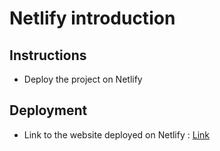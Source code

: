 # Netlify introduction

## Instructions



* Deploy the project on Netlify

## Deployment

* Link to the website deployed on Netlify : [Link](https://practical-lovelace-8c416b.netlify.com)
